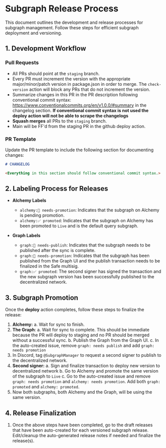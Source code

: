 # Subgraph Release Process

This document outlines the development and release processes for subgraph management. Follow these steps for efficient subgraph deployment and versioning.

## 1. Development Workflow

### Pull Requests

- All PRs should point at the `staging` branch.
- Every PR must increment the version with the appropriate major/minor/patch version in package.json in order to merge. The `check-version` action will block any PRs that do not increment the version.
- Summarize changes in this PR in the PR description following conventional commit syntax: https://www.conventionalcommits.org/en/v1.0.0/#summary in the changelog section. **If conventional commit syntax is not used the deploy action will not be able to scrape the changelogs**
- **Squash merges** all PRs to the `staging` branch.
- Main will be FF'd from the staging PR in the github deploy action.

### PR Template

Update the PR template to include the following section for documenting changes:

```markdown
# CHANGELOG

<Everything in this section should follow conventional commit syntax.>
```

## 2. Labeling Process for Releases

- **Alchemy Labels**

  - `alchemy:🚧 needs-promotion`: Indicates that the subgraph on Alchemy is pending promotion.
  - `alchemy:✅ promoted`: Indicates that the subgraph on Alchemy has been promoted to `Live` and is the default query subgraph.

- **Graph Labels**

  - `graph:🚧 needs-publish`: Indicates that the subgraph needs to be published after the sync is complete.
  - `graph:🚧 needs-promotion`: Indicates that the subgraph has been published from the Graph UI and the publish transaction needs to be finalized in the Safe multisig.
  - `graph:✅ promoted`: The second signer has signed the transaction and the new subgraph version has been successfully published to the decentralized network.

## 3. Subgraph Promotion

Once the **deploy** action completes, follow these steps to finalize the release:

1.  **Alchemy:**
    a. Wait for sync to finish.
2.  **The Graph**:
    a. Wait for sync to complete. This should be immediate because the PR will deploy to staging and no PR should be merged without a successful sync.
    b. Publish the Graph from the Graph UI.
    c. In the auto-created issue, remove `graph: needs publish` and add `graph: needs promotion`
3.  In Discord, tag `@SubgraphManager` to request a second signer to publish to the decentralized network.
4.  **Second signer:**
    a. Sign and finalize transaction to deploy new version to decentralized network
    b. Go to Alchemy and promote the same version of the subgraph to `Live`
    c. Go to the auto-created issue and remove `graph: needs promotion` and `alchemy: needs promotion`. Add both `graph: promoted` and `alchemy: promoted`.
5.  Now both subgraphs, both Alchemy and the Graph, will be using the same version.

## 4. Release Finalization

1. Once the above steps have been completed, go to the draft releases that have been auto-created for each versioned subgraph release. Edit/cleanup the auto-generated release notes if needed and finalize the release(s).
